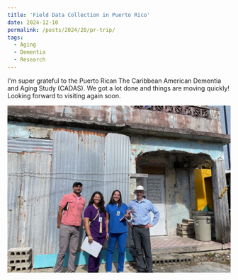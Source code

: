 ```yaml
---
title: 'Field Data Collection in Puerto Rico'
date: 2024-12-10
permalink: /posts/2024/20/pr-trip/
tags:
  - Aging
  - Dementia
  - Research
---
```


I'm super grateful to the Puerto Rican The Caribbean American Dementia and Aging Study (CADAS). We got a lot done and things are moving quickly! Looking forward to visiting again soon. 

![Door Knocking](/images/IMG_7649.jpeg)